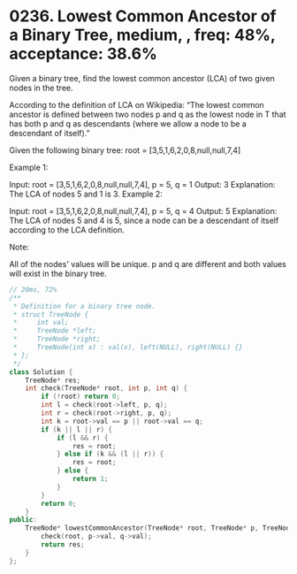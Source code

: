 # 0236. Lowest Common Ancestor of a Binary Tree, medium, , freq: 48%, acceptance: 38.6%

Given a binary tree, find the lowest common ancestor (LCA) of two given nodes in the tree.

According to the definition of LCA on Wikipedia: “The lowest common ancestor is defined between two nodes p and q as the lowest node in T that has both p and q as descendants (where we allow a node to be a descendant of itself).”

Given the following binary tree:  root = [3,5,1,6,2,0,8,null,null,7,4]


 

Example 1:

Input: root = [3,5,1,6,2,0,8,null,null,7,4], p = 5, q = 1
Output: 3
Explanation: The LCA of nodes 5 and 1 is 3.
Example 2:

Input: root = [3,5,1,6,2,0,8,null,null,7,4], p = 5, q = 4
Output: 5
Explanation: The LCA of nodes 5 and 4 is 5, since a node can be a descendant of itself according to the LCA definition.
 

Note:

All of the nodes' values will be unique.
p and q are different and both values will exist in the binary tree.

```c++
// 20ms, 72%
/**
 * Definition for a binary tree node.
 * struct TreeNode {
 *     int val;
 *     TreeNode *left;
 *     TreeNode *right;
 *     TreeNode(int x) : val(x), left(NULL), right(NULL) {}
 * };
 */
class Solution {
    TreeNode* res;
    int check(TreeNode* root, int p, int q) {
        if (!root) return 0;
        int l = check(root->left, p, q);
        int r = check(root->right, p, q);
        int k = root->val == p || root->val == q;
        if (k || l || r) {
            if (l && r) {
                res = root;
            } else if (k && (l || r)) {
                res = root;
            } else {
                return 1;
            }
        }
        return 0;
    }
public:
    TreeNode* lowestCommonAncestor(TreeNode* root, TreeNode* p, TreeNode* q) {
        check(root, p->val, q->val);
        return res;
    }
};
```
